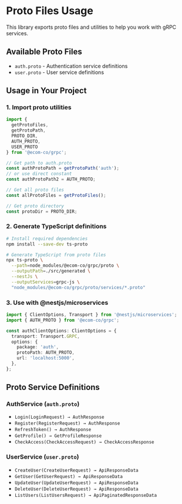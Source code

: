 # Proto Files Usage

This library exports proto files and utilities to help you work with gRPC services.

## Available Proto Files

- `auth.proto` - Authentication service definitions
- `user.proto` - User service definitions

## Usage in Your Project

### 1. Import proto utilities

```typescript
import { 
  getProtoFiles, 
  getProtoPath, 
  PROTO_DIR, 
  AUTH_PROTO, 
  USER_PROTO 
} from '@ecom-co/grpc';

// Get path to auth.proto
const authProtoPath = getProtoPath('auth');
// or use direct constant
const authProtoPath2 = AUTH_PROTO;

// Get all proto files
const allProtoFiles = getProtoFiles();

// Get proto directory
const protoDir = PROTO_DIR;
```

### 2. Generate TypeScript definitions

```bash
# Install required dependencies
npm install --save-dev ts-proto

# Generate TypeScript from proto files
npx ts-proto \
  --path=node_modules/@ecom-co/grpc/proto \
  --outputPath=./src/generated \
  --nestJs \
  --outputServices=grpc-js \
  "node_modules/@ecom-co/grpc/proto/services/*.proto"
```

### 3. Use with @nestjs/microservices

```typescript
import { ClientOptions, Transport } from '@nestjs/microservices';
import { AUTH_PROTO } from '@ecom-co/grpc';

const authClientOptions: ClientOptions = {
  transport: Transport.GRPC,
  options: {
    package: 'auth',
    protoPath: AUTH_PROTO,
    url: 'localhost:5000',
  },
};
```

## Proto Service Definitions

### AuthService (`auth.proto`)
- `Login(LoginRequest) → AuthResponse`
- `Register(RegisterRequest) → AuthResponse`
- `RefreshToken() → AuthResponse`
- `GetProfile() → GetProfileResponse`
- `CheckAccess(CheckAccessRequest) → CheckAccessResponse`

### UserService (`user.proto`)
- `CreateUser(CreateUserRequest) → ApiResponseData`
- `GetUser(GetUserRequest) → ApiResponseData`
- `UpdateUser(UpdateUserRequest) → ApiResponseData`
- `DeleteUser(DeleteUserRequest) → ApiResponseData`
- `ListUsers(ListUsersRequest) → ApiPaginatedResponseData`
